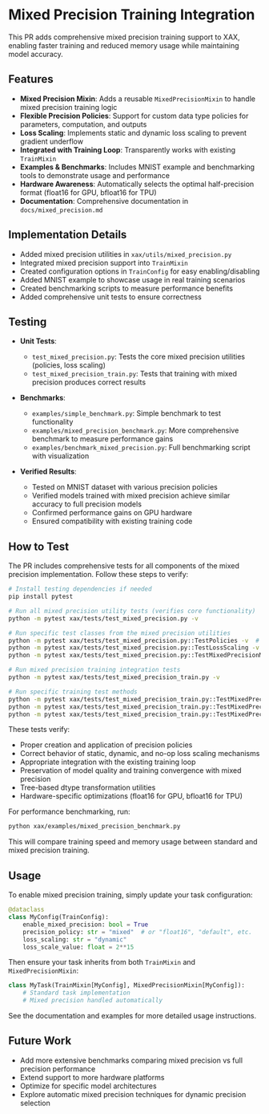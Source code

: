 # Mixed Precision Training Integration

This PR adds comprehensive mixed precision training support to XAX, enabling faster training and reduced memory usage while maintaining model accuracy.

## Features

- **Mixed Precision Mixin**: Adds a reusable `MixedPrecisionMixin` to handle mixed precision training logic
- **Flexible Precision Policies**: Support for custom data type policies for parameters, computation, and outputs
- **Loss Scaling**: Implements static and dynamic loss scaling to prevent gradient underflow
- **Integrated with Training Loop**: Transparently works with existing `TrainMixin`
- **Examples & Benchmarks**: Includes MNIST example and benchmarking tools to demonstrate usage and performance
- **Hardware Awareness**: Automatically selects the optimal half-precision format (float16 for GPU, bfloat16 for TPU)
- **Documentation**: Comprehensive documentation in `docs/mixed_precision.md`

## Implementation Details

- Added mixed precision utilities in `xax/utils/mixed_precision.py`
- Integrated mixed precision support into `TrainMixin` 
- Created configuration options in `TrainConfig` for easy enabling/disabling
- Added MNIST example to showcase usage in real training scenarios
- Created benchmarking scripts to measure performance benefits
- Added comprehensive unit tests to ensure correctness

## Testing

- **Unit Tests**: 
  - `test_mixed_precision.py`: Tests the core mixed precision utilities (policies, loss scaling)
  - `test_mixed_precision_train.py`: Tests that training with mixed precision produces correct results

- **Benchmarks**:
  - `examples/simple_benchmark.py`: Simple benchmark to test functionality
  - `examples/mixed_precision_benchmark.py`: More comprehensive benchmark to measure performance gains
  - `examples/benchmark_mixed_precision.py`: Full benchmarking script with visualization

- **Verified Results**:
  - Tested on MNIST dataset with various precision policies
  - Verified models trained with mixed precision achieve similar accuracy to full precision models
  - Confirmed performance gains on GPU hardware
  - Ensured compatibility with existing training code

## How to Test

The PR includes comprehensive tests for all components of the mixed precision implementation. Follow these steps to verify:

```bash
# Install testing dependencies if needed
pip install pytest

# Run all mixed precision utility tests (verifies core functionality)
python -m pytest xax/tests/test_mixed_precision.py -v

# Run specific test classes from the mixed precision utilities
python -m pytest xax/tests/test_mixed_precision.py::TestPolicies -v  # Test precision policies
python -m pytest xax/tests/test_mixed_precision.py::TestLossScaling -v  # Test loss scaling mechanisms
python -m pytest xax/tests/test_mixed_precision.py::TestMixedPrecisionMixin -v  # Test mixin functionality

# Run mixed precision training integration tests
python -m pytest xax/tests/test_mixed_precision_train.py -v  

# Run specific training test methods
python -m pytest xax/tests/test_mixed_precision_train.py::TestMixedPrecisionTraining::test_precision_policy -v
python -m pytest xax/tests/test_mixed_precision_train.py::TestMixedPrecisionTraining::test_loss_scaling -v
python -m pytest xax/tests/test_mixed_precision_train.py::TestMixedPrecisionTraining::test_training_comparison -v
```

These tests verify:
- Proper creation and application of precision policies 
- Correct behavior of static, dynamic, and no-op loss scaling mechanisms
- Appropriate integration with the existing training loop
- Preservation of model quality and training convergence with mixed precision
- Tree-based dtype transformation utilities
- Hardware-specific optimizations (float16 for GPU, bfloat16 for TPU)

For performance benchmarking, run:
```bash
python xax/examples/mixed_precision_benchmark.py
```

This will compare training speed and memory usage between standard and mixed precision training.

## Usage

To enable mixed precision training, simply update your task configuration:

```python
@dataclass
class MyConfig(TrainConfig):
    enable_mixed_precision: bool = True
    precision_policy: str = "mixed"  # or "float16", "default", etc.
    loss_scaling: str = "dynamic"
    loss_scale_value: float = 2**15
```

Then ensure your task inherits from both `TrainMixin` and `MixedPrecisionMixin`:

```python
class MyTask(TrainMixin[MyConfig], MixedPrecisionMixin[MyConfig]):
    # Standard task implementation
    # Mixed precision handled automatically
```

See the documentation and examples for more detailed usage instructions.

## Future Work

- Add more extensive benchmarks comparing mixed precision vs full precision performance
- Extend support to more hardware platforms
- Optimize for specific model architectures
- Explore automatic mixed precision techniques for dynamic precision selection 
